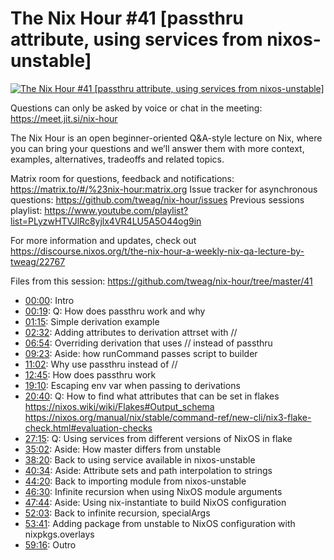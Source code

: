 # The Nix Hour #41 [passthru attribute, using services from nixos-unstable]

[![The Nix Hour #41 [passthru attribute, using services from nixos-unstable]](https://img.youtube.com/vi/bJY2O8_ZNiU/0.jpg)](https://www.youtube.com/watch?v=bJY2O8_ZNiU)

Questions can only be asked by voice or chat in the meeting: https://meet.jit.si/nix-hour

The Nix Hour is an open beginner-oriented Q&A-style lecture on Nix, where you can bring your questions and we’ll answer them with more context, examples, alternatives, tradeoffs and related topics.

Matrix room for questions, feedback and notifications: https://matrix.to/#/%23nix-hour:matrix.org
Issue tracker for asynchronous questions: https://github.com/tweag/nix-hour/issues
Previous sessions playlist: https://www.youtube.com/playlist?list=PLyzwHTVJlRc8yjlx4VR4LU5A5O44og9in

For more information and updates, check out https://discourse.nixos.org/t/the-nix-hour-a-weekly-nix-qa-lecture-by-tweag/22767

Files from this session: https://github.com/tweag/nix-hour/tree/master/41


* [00:00](https://www.youtube.com/watch?v=bJY2O8_ZNiU&t=0): Intro
* [00:19](https://www.youtube.com/watch?v=bJY2O8_ZNiU&t=19): Q: How does passthru work and why
* [01:15](https://www.youtube.com/watch?v=bJY2O8_ZNiU&t=75): Simple derivation example
* [02:32](https://www.youtube.com/watch?v=bJY2O8_ZNiU&t=152): Adding attributes to derivation attrset with //
* [06:54](https://www.youtube.com/watch?v=bJY2O8_ZNiU&t=414): Overriding derivation that uses // instead of passthru
* [09:23](https://www.youtube.com/watch?v=bJY2O8_ZNiU&t=563): Aside: how runCommand passes script to builder
* [11:02](https://www.youtube.com/watch?v=bJY2O8_ZNiU&t=662): Why use passthru instead of //
* [12:45](https://www.youtube.com/watch?v=bJY2O8_ZNiU&t=765): How does passthru work
* [19:10](https://www.youtube.com/watch?v=bJY2O8_ZNiU&t=1150): Escaping env var when passing to derivations
* [20:40](https://www.youtube.com/watch?v=bJY2O8_ZNiU&t=1240): Q: How to find what attributes that can be set in flakes
  https://nixos.wiki/wiki/Flakes#Output_schema
  https://nixos.org/manual/nix/stable/command-ref/new-cli/nix3-flake-check.html#evaluation-checks
* [27:15](https://www.youtube.com/watch?v=bJY2O8_ZNiU&t=1635): Q: Using services from different versions of NixOS in flake
* [35:02](https://www.youtube.com/watch?v=bJY2O8_ZNiU&t=2102): Aside: How master differs from unstable
* [38:20](https://www.youtube.com/watch?v=bJY2O8_ZNiU&t=2300): Back to using service available in nixos-unstable
* [40:34](https://www.youtube.com/watch?v=bJY2O8_ZNiU&t=2434): Aside: Attribute sets and path interpolation to strings
* [44:20](https://www.youtube.com/watch?v=bJY2O8_ZNiU&t=2660): Back to importing module from nixos-unstable
* [46:30](https://www.youtube.com/watch?v=bJY2O8_ZNiU&t=2790): Infinite recursion when using NixOS module arguments
* [47:44](https://www.youtube.com/watch?v=bJY2O8_ZNiU&t=2864): Aside: Using nix-instantiate to build NixOS configuration
* [52:03](https://www.youtube.com/watch?v=bJY2O8_ZNiU&t=3123): Back to infinite recursion, specialArgs
* [53:41](https://www.youtube.com/watch?v=bJY2O8_ZNiU&t=3221): Adding package from unstable to NixOS configuration with nixpkgs.overlays
* [59:16](https://www.youtube.com/watch?v=bJY2O8_ZNiU&t=3556): Outro
